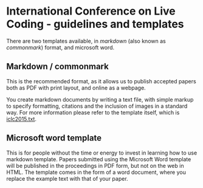 # International Conference on Live Coding - guidelines and templates

There are two templates available, in *markdown* (also known as
*commonmark*) format, and microsoft word.

## Markdown / commonmark

This is the recommended format, as it allows us to publish accepted
papers both as PDF with print layout, and online as a webpage.

You create markdown documents by writing a text file, with simple
markup to specify formatting, citations and the inclusion of images in
a standard way. For more information please refer to the template
itself, which is [iclc2015.txt](iclc2015.txt).

## Microsoft word template

This is for people without the time or energy to invest in learning
how to use markdown template. Papers submitted using the Microsoft
Word template will be published in the proceedings in PDF form, but
not on the web in HTML. The template comes in the form of a word
document, where you replace the example text with that of your paper.
